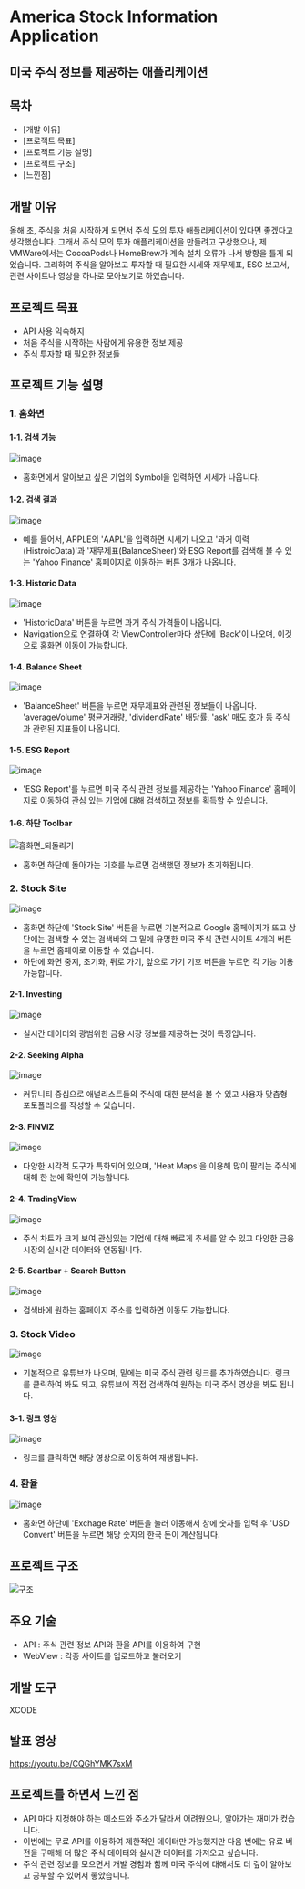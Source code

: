 # America Stock Information Application
## 미국 주식 정보를 제공하는 애플리케이션

## 목차
- [개발 이유]
- [프로젝트 목표]
- [프로젝트 기능 설명]
- [프로젝트 구조]
- [느낀점]


## 개발 이유
올해 초, 주식을 처음 시작하게 되면서 주식 모의 투자 애플리케이션이 있다면 좋겠다고 생각했습니다.
그래서 주식 모의 투자 애플리케이션을 만들려고 구상했으나, 제 VMWare에서는 CocoaPods나 HomeBrew가
계속 설치 오류가 나서 방향을 틀게 되었습니다. 그리하여 주식을 알아보고 투자할 때 필요한 시세와 재무제표, ESG 보고서, 관련 사이트나 영상을 하나로 모아보기로 하였습니다.

## 프로젝트 목표
- API 사용 익숙해지
- 처음 주식을 시작하는 사람에게 유용한 정보 제공
- 주식 투자할 때 필요한 정보들

## 프로젝트 기능 설명

### 1. 홈화면
#### 1-1. 검색 기능
![image](https://github.com/songjiyou/StockProject_2/assets/150700768/d77b5ea4-edd9-4dd2-a573-143b67c8147e)
- 홈화면에서 알아보고 싶은 기업의 Symbol을 입력하면 시세가 나옵니다.


#### 1-2. 검색 결과
![image](https://github.com/songjiyou/StockProject_2/assets/150700768/92e37ea5-aafa-458c-b764-946012f3aade)
- 예를 들어서, APPLE의 'AAPL'을 입력하면 시세가 나오고 '과거 이력(HistroicData)'과 '재무제표(BalanceSheer)'와 ESG Report를 검색해 볼 수 있는 'Yahoo Finance' 홈페이지로 이동하는 버튼 3개가 나옵니다.


#### 1-3. Historic Data
![image](https://github.com/songjiyou/StockProject_2/assets/150700768/8d1b8fec-acab-49c3-8fda-731d62bd7303)
- 'HistoricData' 버튼을 누르면 과거 주식 가격들이 나옵니다.
- Navigation으로 연결하여 각 ViewController마다 상단에 'Back'이 나오며, 이것으로 홈화면 이동이 가능합니다.


#### 1-4. Balance Sheet
![image](https://github.com/songjiyou/StockProject_2/assets/150700768/b84381eb-9f5f-4b9f-9b36-56ccb4c4e6f7)
- 'BalanceSheet' 버튼을 누르면 재무제표와 관련된 정보들이 나옵니다. 'averageVolume' 평균거래량, 'dividendRate' 배당률, 'ask' 매도 호가 등 주식과 관련된 지표들이 나옵니다.


#### 1-5. ESG Report
![image](https://github.com/songjiyou/StockProject_2/assets/150700768/9dd8bb75-2d91-47d1-bba9-74b6a372632c)
- 'ESG Report'를 누르면 미국 주식 관련 정보를 제공하는 'Yahoo Finance' 홈페이지로 이동하여 관심 있는 기업에 대해 검색하고 정보를 획득할 수 있습니다.


#### 1-6. 하단 Toolbar
![홈화면_되돌리기](https://github.com/songjiyou/StockProject_2/assets/150700768/6d7461c5-01a5-4966-ac7c-8c32978e1ee0)
- 홈화면 하단에 돌아가는 기호를 누르면 검색했던 정보가 초기화됩니다.


### 2. Stock Site
![image](https://github.com/songjiyou/StockProject_2/assets/150700768/06604235-acf3-4f1a-91e8-470c27a42707)
- 홈화면 하단에 'Stock Site' 버튼을 누르면 기본적으로 Google 홈페이지가 뜨고 상단에는 검색할 수 있는 검색바와 그 밑에 유명한 미국 주식 관련 사이트 4개의 버튼을 누르면 홈페이로 이동할 수 있습니다.
- 하단에 화면 중지, 초기화, 뒤로 가기, 앞으로 가기 기호 버튼을 누르면 각 기능 이용 가능합니다.


#### 2-1. Investing
![image](https://github.com/songjiyou/StockProject_2/assets/150700768/22dd4483-7e39-491d-8d6f-c67a618245bc)
- 실시간 데이터와 광범위한 금융 시장 정보를 제공하는 것이 특징입니다.


#### 2-2. Seeking Alpha
![image](https://github.com/songjiyou/StockProject_2/assets/150700768/6fc07ade-b89a-4c5b-af58-84d5252fe2bb)
- 커뮤니티 중심으로 애널리스트들의 주식에 대한 분석을 볼 수 있고 사용자 맞춤형 포토폴리오를 작성할 수 있습니다.

  
#### 2-3. FINVIZ
![image](https://github.com/songjiyou/StockProject_2/assets/150700768/18decc62-360a-4ca7-82ba-f2968082528d)
- 다양한 시각적 도구가 특화되어 있으며, 'Heat Maps'을 이용해 많이 팔리는 주식에 대해 한 눈에 확인이 가능합니다.


#### 2-4. TradingView
![image](https://github.com/songjiyou/StockProject_2/assets/150700768/92df6f75-82a6-4d5b-a535-608f98cb2f11)
- 주식 차트가 크게 보여 관심있는 기업에 대해 빠르게 추세를 알 수 있고 다양한 금융 시장의 실시간 데이터와 연동됩니다.


#### 2-5. Seartbar + Search Button
![image](https://github.com/songjiyou/StockProject_2/assets/150700768/5342f5f6-f837-4ebf-80ff-5c9ec1e8d7d9)

- 검색바에 원하는 홈페이지 주소를 입력하면 이동도 가능합니다.


### 3. Stock Video
![image](https://github.com/songjiyou/StockProject_2/assets/150700768/08d7d8e3-3798-460e-ba73-1d72b1b0e139)

- 기본적으로 유튜브가 나오며, 밑에는 미국 주식 관련 링크를 추가하였습니다. 링크를 클릭하여 봐도 되고, 유튜브에 직접 검색하여 원하는 미국 주식 영상을 봐도 됩니다.


#### 3-1. 링크 영상
![image](https://github.com/songjiyou/StockProject_2/assets/150700768/7328102c-ee9c-495e-a75f-560a6c9886c0)
- 링크를 클릭하면 해당 영상으로 이동하여 재생됩니다.


### 4. 환율
![image](https://github.com/songjiyou/StockProject_2/assets/150700768/f26b055a-af45-46ec-8f48-d51415868e67)
- 홈화면 하단에 'Exchage Rate' 버튼을 눌러 이동해서 창에 숫자를 입력 후 'USD Convert' 버튼을 누르면 해당 숫자의 한국 돈이 계산됩니다.


## 프로젝트 구조
![구조](https://github.com/songjiyou/StockProject_2/assets/150700768/5a7d3be6-2d63-43f2-85f4-a89d8586ca29)


## 주요 기술
- API : 주식 관련 정보 API와 환율 API를 이용하여 구현
- WebView : 각종 사이트를 업로드하고 불러오기


## 개발 도구
XCODE 


## 발표 영상
<https://youtu.be/CQGhYMK7sxM>


## 프로젝트를 하면서 느낀 점
- API 마다 지정해야 하는 메소드와 주소가 달라서 어려웠으나, 알아가는 재미가 컸습니다.
- 이번에는 무료 API를 이용하여 제한적인 데이터만 가능했지만 다음 번에는 유료 버전을 구매해 더 많은 주식 데이터와 실시간 데이터를 가져오고 싶습니다.
- 주식 관련 정보를 모으면서 개발 경험과 함께 미국 주식에 대해서도 더 깊이 알아보고 공부할 수 있어서 좋았습니다.


